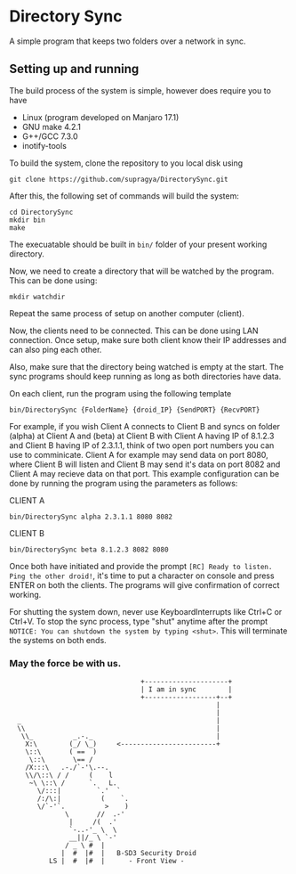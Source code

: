 # Directory Sync
A simple program that keeps two folders over a network in sync.

## Setting up and running
The build process of the system is simple, however does require you to have 
- Linux (program developed on Manjaro 17.1)
- GNU make 4.2.1
- G++/GCC 7.3.0
- inotify-tools

To build the system, clone the repository to you local disk using
```
git clone https://github.com/supragya/DirectorySync.git
```
After this, the following set of commands will build the system:
```
cd DirectorySync
mkdir bin
make
```
The execuatable should be built in `bin/` folder of your present working directory.

Now, we need to create a directory that will be watched by the program. This can be done using:
```
mkdir watchdir
```

Repeat the same process of setup on another computer (client).

Now, the clients need to be connected. This can be done using LAN connection. Once setup, make sure both client know their IP addresses and can also ping each other.

Also, make sure that the directory being watched is empty at the start. The sync programs should keep running as long as both directories have data.

On each client, run the program using the following template
```
bin/DirectorySync {FolderName} {droid_IP} {SendPORT} {RecvPORT}
```

For example, if you wish Client A connects to Client B and syncs on folder (alpha) at Client A and (beta) at Client B with Client A having IP of 8.1.2.3 and Client B having IP of 2.3.1.1, think of two open port numbers you can use to comminicate. Client A for example may send data on port 8080, where Client B will listen and Client B may send it's data on port 8082 and Client A may recieve data on that port. This example configuration can be done by running the program using the parameters as follows:

CLIENT A
```
bin/DirectorySync alpha 2.3.1.1 8080 8082
```
CLIENT B
```
bin/DirectorySync beta 8.1.2.3 8082 8080
```
Once both have initiated and provide the prompt `[RC] Ready to listen. Ping the other droid!`, it's time to put a character on console and press ENTER on both the clients. The programs will give confirmation of correct working.

For shutting the system down, never use KeyboardInterrupts like Ctrl+C or Ctrl+V. To stop the sync process, type "shut" anytime after the prompt `NOTICE: You can shutdown the system by typing <shut>`. This will terminate the systems on both ends.

### May the force be with us.
```
                                 +---------------------+
                                 | I am in sync        |
                                 +------------------+--+
                                                    |
                                                    |
  _                                                 |
  \\                                                |
   \\_          _.-._                               |
    X:\        (_/ \_)     <------------------------+
    \::\       ( ==  )
     \::\       \== /
    /X:::\   .-./`-'\.--.
    \\/\::\ / /     (    l
     ~\ \::\ /      `.   L.
       \/:::|         `.'  `
       /:/\:|          (    `.
       \/`-'`.          >    )
              \       //  .-'
               |     /(  .'
               `-..-'_ \  \
               __||/_ \ `-'
              / _ \ #  |
             |  #  |#  |   B-SD3 Security Droid
          LS |  #  |#  |      - Front View -

```
